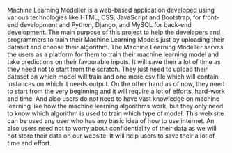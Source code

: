 Machine Learning Modeller is a web-based application developed using various technologies like HTML, CSS, JavaScript and Bootstrap, for front-end development and Python, Django, and MySQL for back-end development. The main purpose of this project to help the developers and programmers to train their Machine Learning Models just by uploading their dataset and choose their algorithm. The Machine Learning Modeller serves the users as a platform for them to train their machine learning model and take predictions on their favourable inputs. It will save their a lot of time as they need not to start from the scratch. They just need to upload their dataset on which model will train and one more csv file which will contain instances on which it needs output. On the other hand as of now, they need to start from the very beginning and it will require a lot of efforts, hard-work and time. And also users do not need to have vast knowledge on machine learning like how the machine learning algorithms work, but they only need to know which algorithm is used to train which type of model. This web site can be used any user who has any basic idea of how to use internet.  An also users need not to worry about confidentiality of their data as we will not store their data on our website. It will help users to save their a lot of time and effort.
